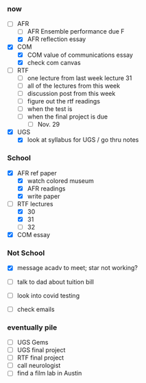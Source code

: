 ### now
- [ ] AFR
  - [ ] AFR Ensemble performance due F
  - [x] AFR reflection essay

- [x] COM
  - [x] COM value of communications essay
  - [x] check com canvas

- [ ] RTF
  - [ ] one lecture from last week lecture 31
  - [ ] all of the lectures from this week
  - [ ] discussion post from this week
  - [ ] figure out the rtf readings
  - [ ] when the test is
  - [ ] when the final project is due
    - [ ] Nov. 29

- [x] UGS
  - [x] look at syllabus for UGS / go thru notes
<!--  -->
<!--its week 13-->

### School
- [x] AFR ref paper
  - [x] watch colored museum
  - [x] AFR readings
  - [x] write paper
- [ ] RTF lectures
  - [x] 30
  - [x] 31
  - [ ] 32
- [x] COM essay

### Not School
- [x] message acadv to meet; star not working?
- [ ] talk to dad about tuition bill



- [ ] look into covid testing
- [ ] check emails


### eventually pile
- [ ] UGS Gems
- [ ] UGS final project
- [ ] RTF final project
- [ ] call neurologist
- [ ] find a film lab in Austin
